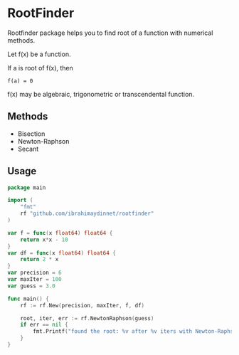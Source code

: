 # RootFinder

Rootfinder package helps you to find root of a function with numerical methods.

Let f(x) be a function.

If a is root of f(x), then
```
f(a) = 0
```
f(x) may be algebraic, trigonometric or transcendental function.

## Methods

- Bisection
- Newton-Raphson
- Secant

## Usage
```go
package main

import (
	"fmt"
	rf "github.com/ibrahimaydinnet/rootfinder"
)

var f = func(x float64) float64 {
	return x*x - 10
}
var df = func(x float64) float64 {
	return 2 * x
}
var precision = 6
var maxIter = 100
var guess = 3.0

func main() {
	rf := rf.New(precision, maxIter, f, df)

	root, iter, err := rf.NewtonRaphson(guess)
	if err == nil {
		fmt.Printf("found the root: %v after %v iters with Newton-Raphson method.\n", iter, root)
	}
}
```